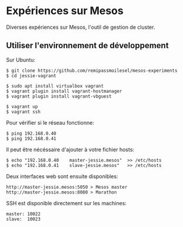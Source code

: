 # Expériences sur Mesos

Diverses expériences sur Mesos, l'outil de gestion de cluster.

## Utiliser l'environnement de développement

Sur Ubuntu:

    $ git clone https://github.com/remipassmoilesel/mesos-experiments
    $ cd jessie-vagrant

    $ sudo apt install virtualbox vagrant
    $ vagrant plugin install vagrant-hostmanager 
    $ vagrant plugin install vagrant-vbguest
    
    $ vagrant up
    $ vagrant ssh
    
Pour vérifier si le réseau fonctionne: 

    $ ping 192.168.0.40 
    $ ping 192.168.0.41 
    
Il peut être nécéssaire d'ajouter à votre fichier hosts:

    $ echo "192.168.0.40    master-jessie.mesos"  >> /etc/hosts   
    $ echo "192.168.0.41    slave-jessie.mesos"   >> /etc/hosts   
    
Deux interfaces web sont ensuite disponibles:

    http://master-jessie.mesos:5050 > Mesos master
    http://master-jessie.mesos:8080 > Marathon
    
SSH est disponible directement sur les machines:

    master: 10022
    slave:  10023